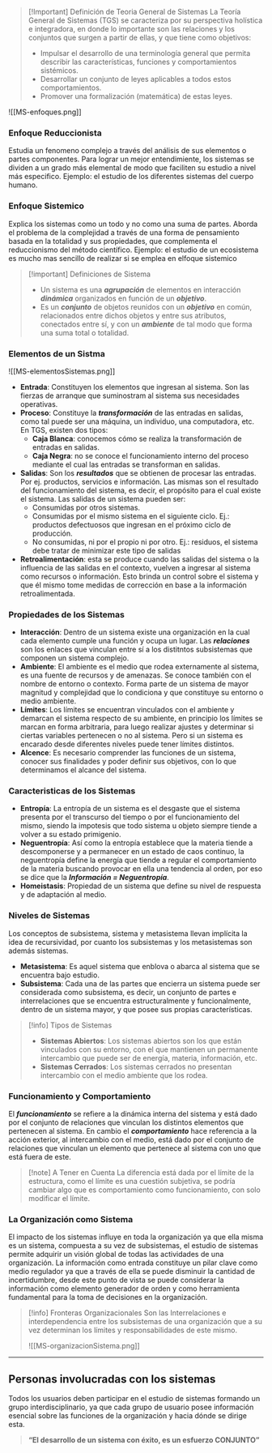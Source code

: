 
>[!Important] Definición de Teoria General de Sistemas
>La Teoría General de Sistemas (TGS) se caracteriza por su perspectiva holística e integradora, en donde lo importante son las relaciones y los conjuntos que surgen a partir de ellas, y que tiene como objetivos:
>- Impulsar el desarrollo de una terminología general que permita describir las características, funciones y comportamientos sistémicos.
>- Desarrollar un conjunto de leyes aplicables a todos estos comportamientos.
>- Promover una formalización (matemática) de estas leyes.

<span class="centerImg"> ![[MS-enfoques.png]] </span>

### Enfoque Reduccionista

Estudia un fenomeno complejo a través del análisis de sus elementos o partes componentes. Para lograr un mejor entendimiente, los sistemas se dividen a un grado más elemental de modo que faciliten su estudio a nivel más especifico. Ejemplo: el estudio de los diferentes sistemas del cuerpo humano.

### Enfoque Sistemico

Explica los sistemas como un todo y no como una suma de partes. Aborda el problema de la complejidad a través de una forma de pensamiento basada en la totalidad y sus propiedades, que complementa el reduccionismo del método científico. Ejemplo: el estudio de un ecosistema es mucho mas sencillo de realizar si se emplea en elfoque sistemico

>[!important] Definiciones de Sistema
>- Un sistema es una ***agrupación*** de elementos en interacción ***dinámica*** organizados en función de un ***objetivo***.
>- Es un ***conjunto*** de objetos reunidos con un ***objetivo*** en común, relacionados entre dichos objetos y entre sus atributos, conectados entre sí, y con un ***ambiente*** de tal modo que forma una suma total o totalidad.

### Elementos de un Sistma

<span class="centerImg"> ![[MS-elementosSistemas.png]] </span>

- **Entrada**: Constituyen los elementos que ingresan al sistema. Son las fierzas de arranque que suminostram al sistema sus necesidades operativas.
- **Proceso**: Constituye la ***transformación*** de las entradas en salidas, como tal puede ser una máquina, un individuo, una computadora, etc. En TGS, existen dos tipos:
	- **Caja Blanca**: conocemos cómo se realiza la transformación de entradas en salidas.
	- **Caja Negra**: no se conoce el funcionamiento interno del proceso mediante el cual las entradas se transforman en salidas.
- **Salidas**: Son los ***resultados*** que se obtienen de procesar las entradas. Por ej. productos, servicios e información. Las mismas son el resultado del funcionamiento del sistema, es decir, el propósito para el cual existe el sistema. Las salidas de un sistema pueden ser:
	- Consumidas por otros sistemas.
	- Consumidas por el mismo sistema en el siguiente ciclo. Ej.: productos defectuosos que ingresan en el próximo ciclo de producción. 
	- No consumidas, ni por el propio ni por otro. Ej.: residuos, el sistema debe tratar de minimizar este tipo de salidas
- **Retroalimentación**: esta se produce cuando las salidas del sistema o la influencia de las salidas en el contexto, vuelven a ingresar al sistema como recursos o información. Esto brinda un control sobre el sistema y que él mismo tome medidas de corrección en base a la información retroalimentada.

### Propiedades de los Sistemas

- **Interacción**: Dentro de un sistema existe una organización en la cual cada elemento cumple una función y ocupa un lugar. Las ***relaciones*** son los enlaces que vinculan entre sí a los distitntos subsistemas que componen un sistema complejo.
- **Ambiente**: El ambiente es el medio que rodea externamente al sistema, es una fuente de recursos y de amenazas. Se conoce también con el nombre de entorno o contexto. Forma parte de un sistema de mayor magnitud y complejidad que lo condiciona y que constituye su entorno o medio ambiente.
- **Límites**: Los límites se encuentran vinculados con el ambiente y demarcan el sistema respecto de su ambiente, en principio los límites se marcan en forma arbitraria, para luego realizar ajustes y determinar si ciertas variables pertenecen o no al sistema. Pero si un sistema es encarado desde diferentes niveles puede tener límites distintos.
- **Alcence**: Es necesario comprender las funciones de un sistema, conocer sus finalidades y poder definir sus objetivos, con lo que determinamos el alcance del sistema.

### Caracteristicas de los Sistemas

- **Entropía**: La entropía de un sistema es el desgaste que el sistema presenta por el transcurso del tiempo o por el funcionamiento del mismo, siendo la impotesis que todo sistema u objeto siempre tiende a volver a su estado primigenio.
- **Neguentropía**: Así como la entropía establece que la materia tiende a descomponerse y a permanecer en un estado de caos continuo, la neguentropía define la energía que tiende a regular el comportamiento de la materia buscando provocar en ella una tendencia al orden, por eso se dice que la ***Información = Neguentropía***.
- **Homeistasis**: Propiedad de un sistema que define su nivel de respuesta y de adaptación al medio.

### Niveles de Sistemas

Los conceptos de subsistema, sistema y metasistema llevan implícita la idea de recursividad, por cuanto los subsistemas y los metasistemas son además sistemas.

- **Metasistema**: Es aquel sistema que enblova o abarca al sistema que se encuentra bajo estudio.
- **Subsistema**: Cada una de las partes que encierra un sistema puede ser considerada como subsistema, es decir, un conjunto de partes e interrelaciones que se encuentra estructuralmente y funcionalmente, dentro de un sistema mayor, y que posee sus propias características.

>[!info] Tipos de Sistemas
>- **Sistemas Abiertos**: Los sistemas abiertos son los que están vinculados con su entorno, con el que mantienen un permanente intercambio que puede ser de energía, materia, información, etc.
>- **Sistemas Cerrados**: Los sistemas cerrados no presentan intercambio con el medio ambiente que los rodea.

### Funcionamiento y Comportamiento

El ***funcionamiento*** se refiere a la dinámica interna del sistema y está dado por el conjunto de relaciones que vinculan los distintos elementos que pertenecen al sistema.
En cambio el ***comportamiento*** hace referencia a la acción exterior, al intercambio con el medio, está dado por el conjunto de relaciones que vinculan un elemento que pertenece al sistema con uno que está fuera de este.

>[!note] A Tener en Cuenta
>La diferencia está dada por el límite de la estructura, como el límite es una cuestión subjetiva, se podría cambiar algo que es comportamiento como funcionamiento, con solo modificar el límite.

### La Organización como Sistema

El impacto de los sistemas influye en toda la organización ya que ella misma es un sistema, compuesta a su vez de subsistemas, el estudio de sistemas permite adquirir un visión global de todas las actividades de una organización.
La información como entrada constituye un pilar clave como medio regulador ya que a través de ella se puede disminuir la cantidad de incertidumbre, desde este punto de vista se puede considerar la información como elemento generador de orden y como herramienta fundamental para la toma de decisiones en la organización.

>[!info] Fronteras Organizacionales
> Son las Interrelaciones e interdependencia entre los subsistemas de una organización que a su vez determinan los límites y responsabilidades de este mismo.
> 
> <span class="centerImg"> ![[MS-organizacionSistema.png]] </span>

---

## Personas involucradas con los sistemas

Todos los usuarios deben participar en el estudio de sistemas formando un grupo interdisciplinario, ya que cada grupo de usuario posee información esencial sobre las funciones de la organización y hacia dónde se dirige esta.

> **“El desarrollo de un sistema con éxito, es un esfuerzo CONJUNTO”**

